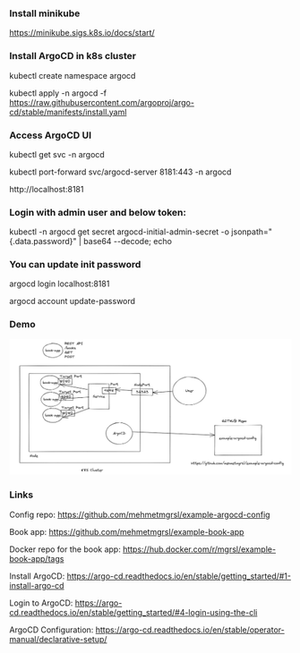 ### Install minikube
https://minikube.sigs.k8s.io/docs/start/

### Install ArgoCD in k8s cluster
kubectl create namespace argocd

kubectl apply -n argocd -f https://raw.githubusercontent.com/argoproj/argo-cd/stable/manifests/install.yaml

### Access ArgoCD UI
kubectl get svc -n argocd

kubectl port-forward svc/argocd-server 8181:443 -n argocd

http://localhost:8181

### Login with admin user and below token:
kubectl -n argocd get secret argocd-initial-admin-secret -o jsonpath="{.data.password}" | base64 --decode; echo

### You can update init password
argocd login localhost:8181

argocd account update-password

###  Demo

![Demo](demo.png)


### Links
Config repo: https://github.com/mehmetmgrsl/example-argocd-config

Book app: https://github.com/mehmetmgrsl/example-book-app

Docker repo for the book app: https://hub.docker.com/r/mgrsl/example-book-app/tags

Install ArgoCD: https://argo-cd.readthedocs.io/en/stable/getting_started/#1-install-argo-cd

Login to ArgoCD: https://argo-cd.readthedocs.io/en/stable/getting_started/#4-login-using-the-cli

ArgoCD Configuration: https://argo-cd.readthedocs.io/en/stable/operator-manual/declarative-setup/